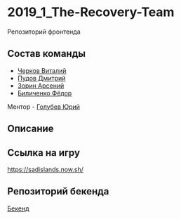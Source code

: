 # 2019_1_The-Recovery-Team

Репозиторий фронтенда

## Состав команды

- [Черков Виталий](github.com/VitalyCherkov)
- [Пудов Дмитрий](https://github.com/DPudov)
- [Зорин Арсений](https://github.com/ZorinArsenij)
- [Биличенко Фёдор](https://github.com/FedorBilichenko)

Ментор - [Голубев Юрий](https://github.com/Ansile)

## Описание

## Ссылка на игру

https://sadislands.now.sh/

## Репозиторий бекенда
 
[Бекенд](https://github.com/go-park-mail-ru/2019_1_The-Recovery-Team)

